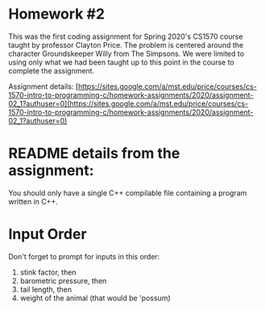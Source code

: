 # Homework #2

This was the first coding assignment for Spring 2020's CS1570 course taught by professor Clayton Price. The problem is centered around the character Groundskeeper Willy from The Simpsons. We were limited to using only what we had been taught up to this point in the course to complete the assignment.

Assignment details: [https://sites.google.com/a/mst.edu/price/courses/cs-1570-intro-to-programming-c/homework-assignments/2020/assignment-02_1?authuser=0](https://sites.google.com/a/mst.edu/price/courses/cs-1570-intro-to-programming-c/homework-assignments/2020/assignment-02_1?authuser=0)

# README details from the assignment:

You should only have a single C++ compilable file containing a program written in C++.

# Input Order

Don't forget to prompt for inputs in this order:
   1. stink factor, then
   2. barometric pressure, then
   3. tail length, then
   4. weight of the animal (that would be 'possum)
